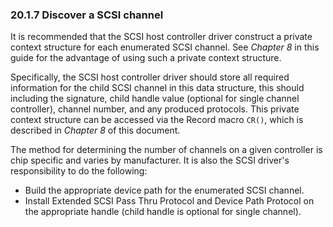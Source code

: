 <!--- @file
  20.1.7 Discover a SCSI channel

  Copyright (c) 2012-2018, Intel Corporation. All rights reserved.<BR>

  Redistribution and use in source (original document form) and 'compiled'
  forms (converted to PDF, epub, HTML and other formats) with or without
  modification, are permitted provided that the following conditions are met:

  1) Redistributions of source code (original document form) must retain the
     above copyright notice, this list of conditions and the following
     disclaimer as the first lines of this file unmodified.

  2) Redistributions in compiled form (transformed to other DTDs, converted to
     PDF, epub, HTML and other formats) must reproduce the above copyright
     notice, this list of conditions and the following disclaimer in the
     documentation and/or other materials provided with the distribution.

  THIS DOCUMENTATION IS PROVIDED BY TIANOCORE PROJECT "AS IS" AND ANY EXPRESS OR
  IMPLIED WARRANTIES, INCLUDING, BUT NOT LIMITED TO, THE IMPLIED WARRANTIES OF
  MERCHANTABILITY AND FITNESS FOR A PARTICULAR PURPOSE ARE DISCLAIMED. IN NO
  EVENT SHALL TIANOCORE PROJECT  BE LIABLE FOR ANY DIRECT, INDIRECT, INCIDENTAL,
  SPECIAL, EXEMPLARY, OR CONSEQUENTIAL DAMAGES (INCLUDING, BUT NOT LIMITED TO,
  PROCUREMENT OF SUBSTITUTE GOODS OR SERVICES; LOSS OF USE, DATA, OR PROFITS;
  OR BUSINESS INTERRUPTION) HOWEVER CAUSED AND ON ANY THEORY OF LIABILITY,
  WHETHER IN CONTRACT, STRICT LIABILITY, OR TORT (INCLUDING NEGLIGENCE OR
  OTHERWISE) ARISING IN ANY WAY OUT OF THE USE OF THIS DOCUMENTATION, EVEN IF
  ADVISED OF THE POSSIBILITY OF SUCH DAMAGE.

-->

### 20.1.7 Discover a SCSI channel

It is recommended that the SCSI host controller driver construct a private
context structure for each enumerated SCSI channel. See _Chapter 8_ in this
guide for the advantage of using such a private context structure.

Specifically, the SCSI host controller driver should store all required
information for the child SCSI channel in this data structure, this should
including the signature, child handle value (optional for single channel
controller), channel number, and any produced protocols. This private context
structure can be accessed via the Record macro `CR()`, which is described in
_Chapter 8_ of this document.

The method for determining the number of channels on a given controller is chip
specific and varies by manufacturer. It is also the SCSI driver's
responsibility to do the following:
* Build the appropriate device path for the enumerated SCSI channel.
* Install Extended SCSI Pass Thru Protocol and Device Path Protocol on the
  appropriate handle (child handle is optional for single channel).
